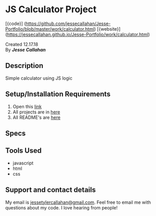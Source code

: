 # JS Calculator Project
[{code}] (https://github.com/jessecallahan/Jesse-Portfolio/blob/master/work/calculator.html)
[{website}] (https://jessecallahan.github.io/Jesse-Portfolio/work/calculator.html)

Created 12.17.18</br>
By _**Jesse Callahan**_</br>

## Description
Simple calculator using JS logic

## Setup/Installation Requirements

1. Open this [link](https://jessecallahan.github.io/Jesse-Portfolio/work/calculator.html)
3. All projects are in [here](https://github.com/jessecallahan/Jesse-Portfolio/tree/master/work)
4. All README's are [here](https://github.com/jessecallahan/Jesse-Portfolio/tree/master/readme)

## Specs

## Tools Used
* javascript
* html 
* css

## Support and contact details

My email is jessetylercallahan@gmail.com. Feel free to email me with questions about my code. I love hearing from people!
